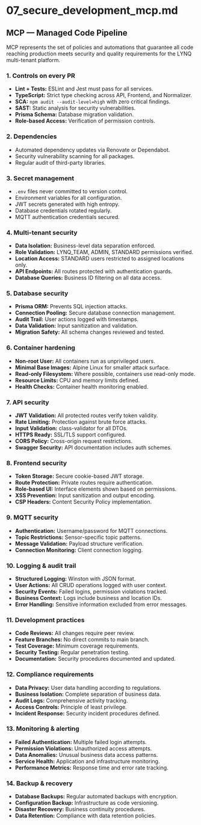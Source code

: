 # 07_secure_development_mcp.md

## MCP — Managed Code Pipeline

MCP represents the set of policies and automations that guarantee all code reaching production meets security and quality requirements for the LYNQ multi-tenant platform.

### 1. Controls on every PR

- **Lint + Tests:** ESLint and Jest must pass for all services.
- **TypeScript:** Strict type checking across API, Frontend, and Normalizer.
- **SCA:** `npm audit --audit-level=high` with zero critical findings.
- **SAST:** Static analysis for security vulnerabilities.
- **Prisma Schema:** Database migration validation.
- **Role-based Access:** Verification of permission controls.

### 2. Dependencies

- Automated dependency updates via Renovate or Dependabot.
- Security vulnerability scanning for all packages.
- Regular audit of third-party libraries.

### 3. Secret management

- `.env` files never committed to version control.
- Environment variables for all configuration.
- JWT secrets generated with high entropy.
- Database credentials rotated regularly.
- MQTT authentication credentials secured.

### 4. Multi-tenant security

- **Data Isolation:** Business-level data separation enforced.
- **Role Validation:** LYNQ_TEAM, ADMIN, STANDARD permissions verified.
- **Location Access:** STANDARD users restricted to assigned locations only.
- **API Endpoints:** All routes protected with authentication guards.
- **Database Queries:** Business ID filtering on all data access.

### 5. Database security

- **Prisma ORM:** Prevents SQL injection attacks.
- **Connection Pooling:** Secure database connection management.
- **Audit Trail:** User actions logged with timestamps.
- **Data Validation:** Input sanitization and validation.
- **Migration Safety:** All schema changes reviewed and tested.

### 6. Container hardening

- **Non-root User:** All containers run as unprivileged users.
- **Minimal Base Images:** Alpine Linux for smaller attack surface.
- **Read-only Filesystem:** Where possible, containers use read-only mode.
- **Resource Limits:** CPU and memory limits defined.
- **Health Checks:** Container health monitoring enabled.

### 7. API security

- **JWT Validation:** All protected routes verify token validity.
- **Rate Limiting:** Protection against brute force attacks.
- **Input Validation:** class-validator for all DTOs.
- **HTTPS Ready:** SSL/TLS support configured.
- **CORS Policy:** Cross-origin request restrictions.
- **Swagger Security:** API documentation includes auth schemes.

### 8. Frontend security

- **Token Storage:** Secure cookie-based JWT storage.
- **Route Protection:** Private routes require authentication.
- **Role-based UI:** Interface elements shown based on permissions.
- **XSS Prevention:** Input sanitization and output encoding.
- **CSP Headers:** Content Security Policy implementation.

### 9. MQTT security

- **Authentication:** Username/password for MQTT connections.
- **Topic Restrictions:** Sensor-specific topic patterns.
- **Message Validation:** Payload structure verification.
- **Connection Monitoring:** Client connection logging.

### 10. Logging & audit trail

- **Structured Logging:** Winston with JSON format.
- **User Actions:** All CRUD operations logged with user context.
- **Security Events:** Failed logins, permission violations tracked.
- **Business Context:** Logs include business and location IDs.
- **Error Handling:** Sensitive information excluded from error messages.

### 11. Development practices

- **Code Reviews:** All changes require peer review.
- **Feature Branches:** No direct commits to main branch.
- **Test Coverage:** Minimum coverage requirements.
- **Security Testing:** Regular penetration testing.
- **Documentation:** Security procedures documented and updated.

### 12. Compliance requirements

- **Data Privacy:** User data handling according to regulations.
- **Business Isolation:** Complete separation of business data.
- **Audit Logs:** Comprehensive activity tracking.
- **Access Controls:** Principle of least privilege.
- **Incident Response:** Security incident procedures defined.

### 13. Monitoring & alerting

- **Failed Authentication:** Multiple failed login attempts.
- **Permission Violations:** Unauthorized access attempts.
- **Data Anomalies:** Unusual business data access patterns.
- **Service Health:** Application and infrastructure monitoring.
- **Performance Metrics:** Response time and error rate tracking.

### 14. Backup & recovery

- **Database Backups:** Regular automated backups with encryption.
- **Configuration Backup:** Infrastructure as code versioning.
- **Disaster Recovery:** Business continuity procedures.
- **Data Retention:** Compliance with data retention policies.
